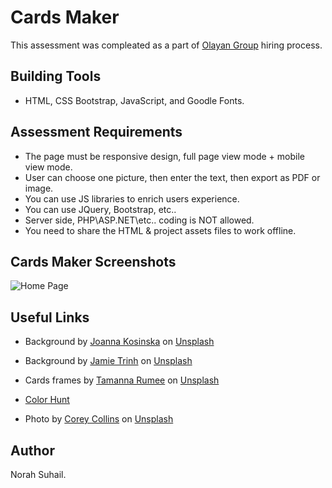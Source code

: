 # Cards Maker
This assessment was compleated as a part of [Olayan Group](https://www.olayan.com/) hiring process. 

## Building Tools
* HTML, CSS Bootstrap, JavaScript, and Goodle Fonts.

## Assessment Requirements
* The page must be responsive design, full page view mode + mobile view mode.
* User can choose one picture, then enter the text, then export as PDF or image.
* You can use JS libraries to enrich users experience.
* You can use JQuery, Bootstrap, etc..
* Server side, PHP\ASP.NET\etc.. coding is NOT allowed.
* You need to share the HTML & project assets files to work offline.

## Cards Maker Screenshots
![Home Page](/screenshots/homepage.PNG)

## Useful Links
* Background by <a href="https://unsplash.com/@joannakosinska?utm_source=unsplash&utm_medium=referral&utm_content=creditCopyText">Joanna Kosinska</a> on <a href="https://unsplash.com/s/photos/latters?utm_source=unsplash&utm_medium=referral&utm_content=creditCopyText">Unsplash</a>
* Background by <a href="https://unsplash.com/@jamietrinh?utm_source=unsplash&utm_medium=referral&utm_content=creditCopyText">Jamie Trinh</a> on <a href="https://unsplash.com/s/photos/daisy-background?utm_source=unsplash&utm_medium=referral&utm_content=creditCopyText">Unsplash</a>
* Cards frames by <a href="https://unsplash.com/@tamanna_rumee?utm_source=unsplash&utm_medium=referral&utm_content=creditCopyText">Tamanna Rumee</a> on <a href="https://unsplash.com/s/photos/card-frames?utm_source=unsplash&utm_medium=referral&utm_content=creditCopyText">Unsplash</a>
* [Color Hunt](https://colorhunt.co/)


* Photo by <a href="https://unsplash.com/@the_capturedcollective?utm_source=unsplash&utm_medium=referral&utm_content=creditCopyText">Corey Collins</a> on <a href="https://unsplash.com/@jamietrinh?utm_source=unsplash&utm_medium=referral&utm_content=creditCopyText">Unsplash</a>
  
  
## Author
Norah Suhail.

